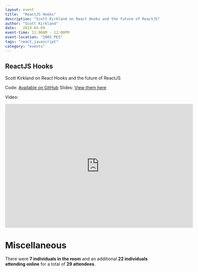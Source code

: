 ```yaml
---
layout: event
title:  "ReactJS Hooks"
description: "Scott Kirkland on React Hooks and the future of ReactJS"
author: "Scott Kirkland"
date:   2019-04-09
event-time: 11:00AM - 12:00PM
event-location: "2005 PES"
tags: "react,javascript"
category: "events"
---
```


## ReactJS Hooks

Scott Kirkland on React Hooks and the future of ReactJS

Code: [Available on GitHub](https://github.com/srkirkland/ReactJSHooks)
Slides: [View them here](https://docs.google.com/presentation/d/1jXflpBbvVIbyU1wMNhBO1uOKSixddZKmCh6kWKLGgsU/edit?usp=sharing)

Video:
<iframe id="kaltura_player" src="https://cdnapisec.kaltura.com/p/1770401/sp/177040100/embedIframeJs/uiconf_id/29032722/partner_id/1770401?iframeembed=true&playerId=kaltura_player&entry_id=0_98ni5cb5&flashvars[mediaProtocol]=rtmp&amp;flashvars[streamerType]=rtmp&amp;flashvars[streamerUrl]=rtmp://www.kaltura.com:1935&amp;flashvars[rtmpFlavors]=1&amp;flashvars[localizationCode]=en&amp;flashvars[leadWithHTML5]=true&amp;flashvars[sideBarContainer.plugin]=true&amp;flashvars[sideBarContainer.position]=left&amp;flashvars[sideBarContainer.clickToClose]=true&amp;flashvars[chapters.plugin]=true&amp;flashvars[chapters.layout]=vertical&amp;flashvars[chapters.thumbnailRotator]=false&amp;flashvars[streamSelector.plugin]=true&amp;flashvars[EmbedPlayer.SpinnerTarget]=videoHolder&amp;flashvars[dualScreen.plugin]=true&amp;&wid=0_h1pokkx1" width="608" height="402" allowfullscreen webkitallowfullscreen mozAllowFullScreen allow="autoplay *; fullscreen *; encrypted-media *" frameborder="0" title="Kaltura Player"></iframe>

Miscellaneous
=
There were **7 individuals in the room** and an additional **22 individuals attending online** for a total of **29 attendees**.